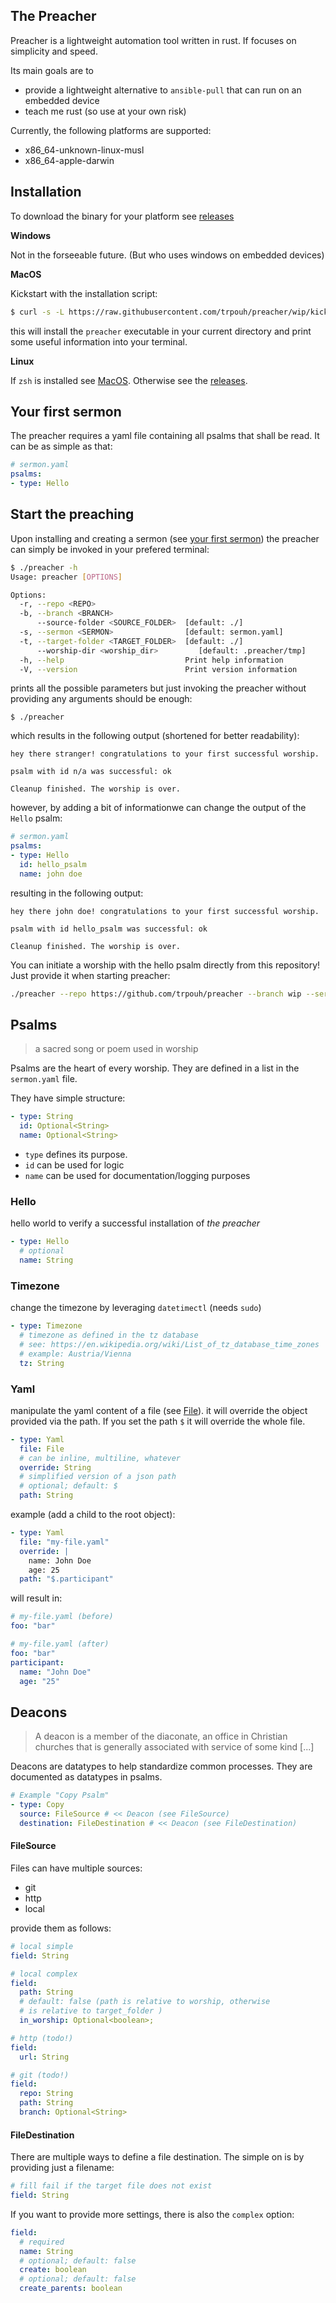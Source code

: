 ## The Preacher

Preacher is a lightweight automation tool written in rust. If focuses on simplicity and speed. 

Its main goals are to 

* provide a lightweight alternative to `ansible-pull` that can run on an embedded device  
* teach me rust (so use at your own risk)

Currently, the following platforms are supported:

* x86_64-unknown-linux-musl
* x86_64-apple-darwin

## Installation

To download the binary for your platform see [releases](https://github.com/trpouh/preacher/releases)  


**Windows**  

Not in the forseeable future. (But who uses windows on embedded devices)


**MacOS**

Kickstart with the installation script:

```bash
$ curl -s -L https://raw.githubusercontent.com/trpouh/preacher/wip/kickstarter/install-mac.sh | bash
```

this will install the `preacher` executable in your current directory and print some useful information into your terminal.

**Linux**

If `zsh` is installed see [MacOS](#macos). Otherwise see the [releases](https://github.com/trpouh/preacher/releases).

## Your first sermon

The preacher requires a yaml file containing all psalms that shall be read. It can be as simple as that:

```yaml
# sermon.yaml
psalms:
- type: Hello
```

## Start the preaching

Upon installing and creating a sermon (see [your first sermon](#your-first-sermon)) the preacher can simply be invoked in your prefered terminal:


```bash
$ ./preacher -h
Usage: preacher [OPTIONS]

Options:
  -r, --repo <REPO>                    
  -b, --branch <BRANCH>                
      --source-folder <SOURCE_FOLDER>  [default: ./]
  -s, --sermon <SERMON>                [default: sermon.yaml]
  -t, --target-folder <TARGET_FOLDER>  [default: ./]
      --worship-dir <worship_dir>         [default: .preacher/tmp]
  -h, --help                           Print help information
  -V, --version                        Print version information
```

prints all the possible parameters but just invoking the preacher without providing any arguments should be enough:

```
$ ./preacher
```

which results in the following output (shortened for better readability):

```
hey there stranger! congratulations to your first successful worship.

psalm with id n/a was successful: ok

Cleanup finished. The worship is over.
```

however, by adding a bit of informationwe can change the output of the `Hello` psalm:

```yaml
# sermon.yaml
psalms:
- type: Hello
  id: hello_psalm
  name: john doe
```
resulting in the following output: 

```
hey there john doe! congratulations to your first successful worship.

psalm with id hello_psalm was successful: ok

Cleanup finished. The worship is over.
```

You can initiate a worship with the hello psalm directly from this repository! Just provide it when starting preacher:


```bash
./preacher --repo https://github.com/trpouh/preacher --branch wip --sermon examples/hello-sermon.yaml
```

## Psalms
> a sacred song or poem used in worship

Psalms are the heart of every worship. They are defined in a list in the `sermon.yaml` file.

They have simple structure:

```yaml
- type: String
  id: Optional<String>
  name: Optional<String>
```

* `type` defines its purpose.
* `id` can be used for logic
* `name` can be used for documentation/logging purposes


### Hello

hello world to verify a successful installation of _the preacher_

```yaml
- type: Hello
  # optional
  name: String
```

### Timezone

change the timezone by leveraging `datetimectl` (needs `sudo`)

```yaml
- type: Timezone
  # timezone as defined in the tz database
  # see: https://en.wikipedia.org/wiki/List_of_tz_database_time_zones
  # example: Austria/Vienna
  tz: String
```

### Yaml

manipulate the yaml content of a file (see [File](#file)). it will override the object provided via the path. If you set the path `$` it will override the whole file.

```yaml
- type: Yaml
  file: File
  # can be inline, multiline, whatever
  override: String
  # simplified version of a json path
  # optional; default: $
  path: String
```

example (add a child to the root object):

```yaml
- type: Yaml
  file: "my-file.yaml"
  override: |
    name: John Doe
    age: 25
  path: "$.participant"
```

will result in:

```yaml
# my-file.yaml (before)
foo: "bar"

# my-file.yaml (after)
foo: "bar"
participant:
  name: "John Doe"
  age: "25"
```

## Deacons
> A deacon is a member of the diaconate, an office in Christian churches that is generally associated with service of some kind [...]

Deacons are datatypes to help standardize common processes. They are documented as datatypes in psalms. 

```yaml
# Example "Copy Psalm"
- type: Copy
  source: FileSource # << Deacon (see FileSource)
  destination: FileDestination # << Deacon (see FileDestination) 
```

#### FileSource

Files can have multiple sources:

* git
* http
* local

provide them as follows:

```yaml
# local simple
field: String

# local complex
field: 
  path: String
  # default: false (path is relative to worship, otherwise
  # is relative to target_folder )
  in_worship: Optional<boolean>; 

# http (todo!)
field:
  url: String

# git (todo!)
field: 
  repo: String
  path: String
  branch: Optional<String>
```


#### FileDestination

There are multiple ways to define a file destination. The simple on is by providing just a filename: 

```yaml
# fill fail if the target file does not exist
field: String
```

If you want to provide more settings, there is also the `complex` option:

```yaml
field:
  # required
  name: String
  # optional; default: false
  create: boolean 
  # optional; default: false
  create_parents: boolean
```

